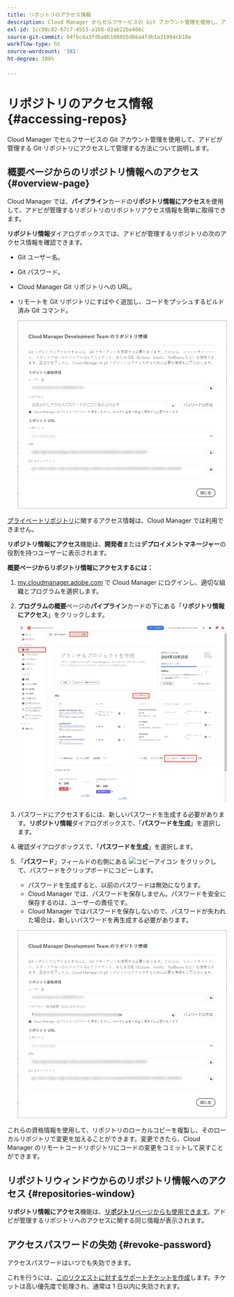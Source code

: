 ```yaml
---
title: リポジトリのアクセス情報
description: Cloud Manager からセルフサービスの Git アカウント管理を使用し、アドビが管理する Git リポジトリにアクセスして管理する方法について説明します。
exl-id: 1cc88c82-67c7-4553-a1b8-d2ab22be466c
source-git-commit: 04fbc4a3fdba8b108055d66a4fdb1a31994cb18e
workflow-type: ht
source-wordcount: '381'
ht-degree: 100%

---
```


# リポジトリのアクセス情報 {#accessing-repos}

Cloud Manager でセルフサービスの Git アカウント管理を使用して、アドビが管理する Git リポジトリにアクセスして管理する方法について説明します。

## 概要ページからのリポジトリ情報へのアクセス {#overview-page}

Cloud Manager では、**パイプライン**&#x200B;カードの&#x200B;**リポジトリ情報にアクセス**&#x200B;を使用して、アドビが管理するリポジトリのリポジトリアクセス情報を簡単に取得できます。

**リポジトリ情報**&#x200B;ダイアログボックスでは、アドビが管理するリポジトリの次のアクセス情報を確認できます。

* Git ユーザー名。
* Git パスワード。
* Cloud Manager Git リポジトリへの URL。
* リモートを Git リポジトリにすばやく追加し、コードをプッシュするビルド済み Git コマンド。

  ![リポジトリ情報ウィンドウ](assets/repository-info.png)

[プライベートリポジトリ](/help/managing-code/private-repositories.md)に関するアクセス情報は、Cloud Manager では利用できません。

**リポジトリ情報にアクセス**&#x200B;機能は、**開発者**&#x200B;または&#x200B;**デプロイメントマネージャー**&#x200B;の役割を持つユーザーに表示されます。

**概要ページからリポジトリ情報にアクセスするには：**

1. [my.cloudmanager.adobe.com](https://my.cloudmanager.adobe.com/) で Cloud Manager にログインし、適切な組織とプログラムを選択します。

1. **プログラムの概要**&#x200B;ページの&#x200B;**パイプライン**&#x200B;カードの下にある「**リポジトリ情報にアクセス**」をクリックします。

   ![パイプラインカードの「リポジトリ情報にアクセス」](/help/managing-code/assets/pipelines-card2.png)

1. パスワードにアクセスするには、新しいパスワードを生成する必要があります。**リポジトリ情報**&#x200B;ダイアログボックスで、「**パスワードを生成**」を選択します。

1. 確認ダイアログボックスで、「**パスワードを生成**」を選択します。

1. 「**パスワード**」フィールドの右側にある ![コピーアイコン](https://spectrum.adobe.com/static/icons/workflow_18/Smock_Copy_18_N.svg) をクリックして、パスワードをクリップボードにコピーします。

   * パスワードを生成すると、以前のパスワードは無効になります。
   * Cloud Manager では、パスワードを保存しません。パスワードを安全に保存するのは、ユーザーの責任です。
   * Cloud Manager ではパスワードを保存しないので、パスワードが失われた場合は、新しいパスワードを再生成する必要があります。

   ![リポジトリ情報ダイアログボックスのパスワードのコピー](/help/managing-code/assets/repository-copy-password.png)

これらの資格情報を使用して、リポジトリのローカルコピーを複製し、そのローカルリポジトリで変更を加えることができます。変更できたら、Cloud Manager のリモートコードリポジトリにコードの変更をコミットして戻すことができます。

## リポジトリウィンドウからのリポジトリ情報へのアクセス {#repositories-window}

**リポジトリ情報にアクセス**&#x200B;機能は、[**リポジトリ**&#x200B;ページからも使用できます](/help/managing-code/managing-repositories.md)。アドビが管理するリポジトリへのアクセスに関する同じ情報が表示されます。

## アクセスパスワードの失効 {#revoke-password}

アクセスパスワードはいつでも失効できます。

これを行うには、[このリクエストに対するサポートチケットを作成](https://experienceleague.adobe.com/ja?support-solution=Experience+Manager&amp;support-tab=home#support)します。チケットは高い優先度で処理され、通常は 1 日以内に失効されます。
